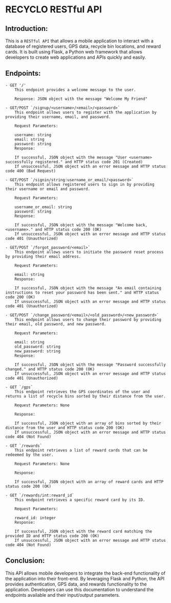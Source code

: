 # RECYCLO RESTful API

## Introduction:

This is a `RESTful API` that allows a mobile application to interact with a database of registered users, GPS data, recycle bin locations, and reward cards. It is built using Flask, a Python web framework that allows developers to create web applications and APIs quickly and easily.

## Endpoints:

    - GET '/'
        This endpoint provides a welcome message to the user.

        Response: JSON object with the message "Welcome My Friend"

    - GET/POST `/signup/<username>/<email>/<password>`
        This endpoint allows users to register with the application by providing their username, email, and password.

        Request Parameters:

        username: string
        email: string
        password: string
        Response:

        If successful, JSON object with the message "User <username> successfully registered." and HTTP status code 201 (Created)
        If unsuccessful, JSON object with an error message and HTTP status code 400 (Bad Request)

    - GET/POST `/signin/string:username_or_email/<password>`
        This endpoint allows registered users to sign in by providing their username or email and password.

        Request Parameters:

        username_or_email: string
        password: string
        Response:

        If successful, JSON object with the message "Welcome back, <username>." and HTTP status code 200 (OK)
        If unsuccessful, JSON object with an error message and HTTP status code 401 (Unauthorized)

    - GET/POST `/forgot_password/<email>`
        This endpoint allows users to initiate the password reset process by providing their email address.

        Request Parameters:

        email: string
        Response:

        If successful, JSON object with the message "An email containing instructions to reset your password has been sent." and HTTP status code 200 (OK)
        If unsuccessful, JSON object with an error message and HTTP status code 401 (Unauthorized)

    - GET/POST `/change_password/<email>/<old_password>/<new_password>`
        This endpoint allows users to change their password by providing their email, old password, and new password.

        Request Parameters:

        email: string
        old_password: string
        new_password: string
        Response:

        If successful, JSON object with the message "Password successfully changed." and HTTP status code 200 (OK)
        If unsuccessful, JSON object with an error message and HTTP status code 401 (Unauthorized)

    - GET `/gps`
        This endpoint retrieves the GPS coordinates of the user and returns a list of recycle bins sorted by their distance from the user.

        Request Parameters: None

        Response:

        If successful, JSON object with an array of bins sorted by their distance from the user and HTTP status code 200 (OK)
        If unsuccessful, JSON object with an error message and HTTP status code 404 (Not Found)

    - GET `/rewards`
        This endpoint retrieves a list of reward cards that can be redeemed by the user.

        Request Parameters: None

        Response:

        If successful, JSON object with an array of reward cards and HTTP status code 200 (OK)

    - GET `/rewards/int:reward_id`
        This endpoint retrieves a specific reward card by its ID.

        Request Parameters:

        reward_id: integer
        Response:

        If successful, JSON object with the reward card matching the provided ID and HTTP status code 200 (OK)
        If unsuccessful, JSON object with an error message and HTTP status code 404 (Not Found)

## Conclusion:

This API allows mobile developers to integrate the back-end functionality of the application into their front-end. By leveraging Flask and Python, the API provides authentication, GPS data, and rewards functionality to the application. Developers can use this documentation to understand the endpoints available and their input/output parameters.
